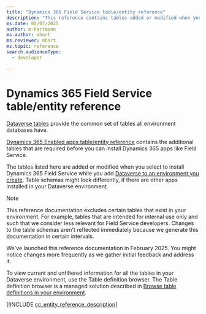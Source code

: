 ```yaml
---
title: "Dynamics 365 Field Service table/entity reference"
description: "This reference contains tables added or modified when you install Field Service to an environment you create"
ms.date: 02/07/2025
author: m-hartmann
ms.author: mhart
ms.reviewer: mhart
ms.topic: reference
search.audienceType: 
  - developer

---
```

# Dynamics 365 Field Service table/entity reference

[Dataverse tables](/power-apps/developer/data-platform/reference/about-entity-reference) provide the common set of tables all environment databases have.

[Dynamics 365 Enabled apps table/entity reference](../../../developer/reference/about-entity-reference.md) contains the additional tables that are required before you can install Dynamics 365 apps like Field Service.

The tables listed here are added or modified when you select to install Dynamics 365 Field Service while you add [Dataverse to an environment you create](/power-platform/admin/create-environment#create-an-environment-with-a-database). Table schemas might look differently, if there are other apps installed in your Dataverse environment.

> [!NOTE]
> This reference documentation excludes certain tables that exist in your environment. For example, tables that are intended for internal use only and such that we consider less relevant for Field Service developers. Changes to the table schemas aren't reflected immediately because we generate this documentation in certain intervals.
>
> We've launched this reference documentation in February 2025. You might notice changes more frequently as we gather initial feedback and address it.
>
> To view current and unfiltered information for all the tables in your Dataverse environment, use the Table definition browser. The Table definition browser is a managed solution described in [Browse table definitions in your environment](/power-apps/developer/data-platform/browse-your-metadata).
>
[!INCLUDE [cc_entity_reference_description](../../../developer/reference/includes/cc_entity_reference_description.md)]